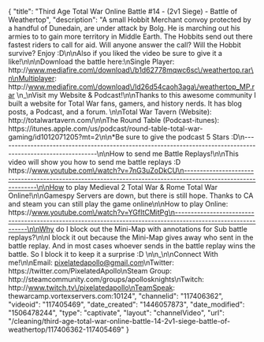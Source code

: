 {
    "title": "Third Age Total War Online Battle #14 - (2v1 Siege) - Battle of Weathertop",
    "description": "A small Hobbit Merchant convoy protected by a handful of Dunedain, are under attack by Bolg.  He is marching out his armies to to gain more territory in Middle Earth.  The Hobbits send out there fastest riders to call for aid.  Will anyone answer the call?  Will the Hobbit survive?  Enjoy :D\n\nAlso if you liked the video be sure to give it a like!\n\n\nDownload the battle here:\nSingle Player: http:\/\/www.mediafire.com\/download\/b1d62778mqwc6sc\/weathertop.rar\n\nMultiplayer: http:\/\/www.mediafire.com\/download\/ld26d54caoh3aga\/weathertop_MP.rar \n_\nVisit my Website & Podcast!\n\nThanks to this awesome community I built a website for Total War fans, gamers, and history nerds.  It has blog posts, a Podcast, and a forum.  \n\nTotal War Tavern (Website): http:\/\/totalwartavern.com\/\n\nThe Round Table (Podcast-itunes): https:\/\/itunes.apple.com\/us\/podcast\/round-table-total-war-gaming\/id1012071205?mt=2\n\n*Be sure to give the podcast 5 Stars :D\n-------------------------------------------------------------------------------------------------------------\n\nHow to send me Battle Replays!\n\nThis video will show you how to send me battle replays :D https:\/\/www.youtube.com\/watch?v=7nG3uZoDkCU\n-------------------------------------------------------------------------------------------------------------\n\nHow to play Medieval 2 Total War & Rome Total War Online!\n\nGamespy Servers are down, but there is still hope.  Thanks to CA and steam you can still play the game online\n\nHow to play Online: https:\/\/www.youtube.com\/watch?v=YGfItCMitPg\n-------------------------------------------------------------------------------------------------------------\n\nWhy do I block out the Mini-Map with annotations for Sub battle replays?\n\nI block it out because the Mini-Map gives away who sent in the battle replay.  And in most cases whoever sends in the battle replay wins the battle.  So I block it to keep it a surprise :D  \n\n_\n\nConnect With me!\n\nEmail: pixelatedapollo@gmail.com\nTwitter: https:\/\/twitter.com\/PixelatedApollo\nSteam Group:  http:\/\/steamcommunity.com\/groups\/apollosknights\nTwitch: http:\/\/www.twitch.tv\/pixelatedapollo\nTeamSpeak: thewarcamp.vortexservers.com:10124",
    "channelid": "117406362",
    "videoid": "117405469",
    "date_created": "1446057873",
    "date_modified": "1506478244",
    "type": "captivate",
    "layout": "channelVideo",
    "url": "\/cleaning\/third-age-total-war-online-battle-14-2v1-siege-battle-of-weathertop\/117406362-117405469"
}